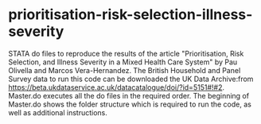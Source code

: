 # prioritisation-risk-selection-illness-severity
STATA do files to reproduce the results of the article "Prioritisation, Risk Selection, and Illness Severity in a Mixed Health Care System" by Pau Olivella and Marcos Vera-Hernandez.
The British Household and Panel Survey data to run this code can be downloaded the UK Data Archive:from https://beta.ukdataservice.ac.uk/datacatalogue/doi/?id=5151#!#2.
Master.do executes all the do files in the required order. The beginning of Master.do shows the folder structure which is required to run the code, as well as additional instructions.
